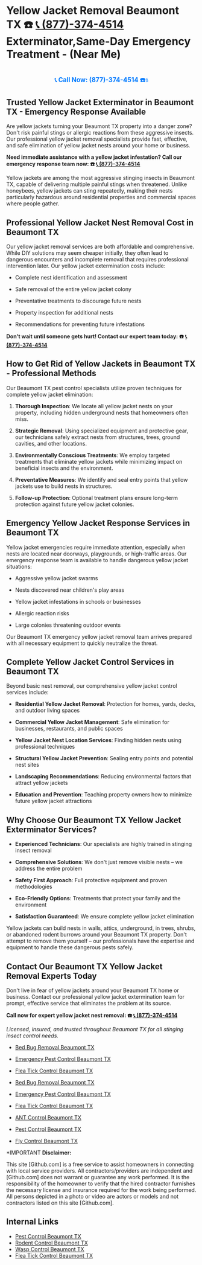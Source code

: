 # Yellow Jacket Removal Beaumont TX ☎️ [📞 (877)-374-4514](https://pest-control-4514.netlify.app) Exterminator,Same-Day Emergency Treatment - (Near Me)
# 

<p align="center" style="font-size: 1.2em; font-weight: bold; margin: 20px 0;">
  <a href="https://pest-control-4514.netlify.app" target="_blank" style="color: #007BFF; text-decoration: none;">📞 Call Now: (877)-374-4514 ☎️💧</a>
</p>

## Trusted Yellow Jacket Exterminator in Beaumont TX - Emergency Response Available

Are yellow jackets turning your Beaumont TX property into a danger zone? Don't risk painful stings or allergic reactions from these aggressive insects. Our professional yellow jacket removal specialists provide fast, effective, and safe elimination of yellow jacket nests around your home or business.

**Need immediate assistance with a yellow jacket infestation? Call our emergency response team now: ☎️ [📞 (877)-374-4514](https://pest-control-4514.netlify.app)**

Yellow jackets are among the most aggressive stinging insects in Beaumont TX, capable of delivering multiple painful stings when threatened. Unlike honeybees, yellow jackets can sting repeatedly, making their nests particularly hazardous around residential properties and commercial spaces where people gather.

## Professional Yellow Jacket Nest Removal Cost in Beaumont TX

Our yellow jacket removal services are both affordable and comprehensive. While DIY solutions may seem cheaper initially, they often lead to dangerous encounters and incomplete removal that requires professional intervention later. Our yellow jacket extermination costs include:

- Complete nest identification and assessment

- Safe removal of the entire yellow jacket colony

- Preventative treatments to discourage future nests

- Property inspection for additional nests

- Recommendations for preventing future infestations

**Don't wait until someone gets hurt! Contact our expert team today: ☎️ [📞 (877)-374-4514](https://pest-control-4514.netlify.app)**

## How to Get Rid of Yellow Jackets in Beaumont TX - Professional Methods

Our Beaumont TX pest control specialists utilize proven techniques for complete yellow jacket elimination:

1. **Thorough Inspection**: We locate all yellow jacket nests on your property, including hidden underground nests that homeowners often miss.

2. **Strategic Removal**: Using specialized equipment and protective gear, our technicians safely extract nests from structures, trees, ground cavities, and other locations.

3. **Environmentally Conscious Treatments**: We employ targeted treatments that eliminate yellow jackets while minimizing impact on beneficial insects and the environment.

4. **Preventative Measures**: We identify and seal entry points that yellow jackets use to build nests in structures.

5. **Follow-up Protection**: Optional treatment plans ensure long-term protection against future yellow jacket colonies.

## Emergency Yellow Jacket Response Services in Beaumont TX

Yellow jacket emergencies require immediate attention, especially when nests are located near doorways, playgrounds, or high-traffic areas. Our emergency response team is available to handle dangerous yellow jacket situations:

- Aggressive yellow jacket swarms

- Nests discovered near children's play areas

- Yellow jacket infestations in schools or businesses

- Allergic reaction risks

- Large colonies threatening outdoor events

Our Beaumont TX emergency yellow jacket removal team arrives prepared with all necessary equipment to quickly neutralize the threat.

## Complete Yellow Jacket Control Services in Beaumont TX

Beyond basic nest removal, our comprehensive yellow jacket control services include:

- **Residential Yellow Jacket Removal**: Protection for homes, yards, decks, and outdoor living spaces

- **Commercial Yellow Jacket Management**: Safe elimination for businesses, restaurants, and public spaces

- **Yellow Jacket Nest Location Services**: Finding hidden nests using professional techniques

- **Structural Yellow Jacket Prevention**: Sealing entry points and potential nest sites

- **Landscaping Recommendations**: Reducing environmental factors that attract yellow jackets

- **Education and Prevention**: Teaching property owners how to minimize future yellow jacket attractions

## Why Choose Our Beaumont TX Yellow Jacket Exterminator Services?

- **Experienced Technicians**: Our specialists are highly trained in stinging insect removal

- **Comprehensive Solutions**: We don't just remove visible nests – we address the entire problem

- **Safety First Approach**: Full protective equipment and proven methodologies

- **Eco-Friendly Options**: Treatments that protect your family and the environment

- **Satisfaction Guaranteed**: We ensure complete yellow jacket elimination

Yellow jackets can build nests in walls, attics, underground, in trees, shrubs, or abandoned rodent burrows around your Beaumont TX property. Don't attempt to remove them yourself – our professionals have the expertise and equipment to handle these dangerous pests safely.

## Contact Our Beaumont TX Yellow Jacket Removal Experts Today

Don't live in fear of yellow jackets around your Beaumont TX home or business. Contact our professional yellow jacket extermination team for prompt, effective service that eliminates the problem at its source.

**Call now for expert yellow jacket nest removal: ☎️ [📞 (877)-374-4514](https://pest-control-4514.netlify.app)**

*Licensed, insured, and trusted throughout Beaumont TX for all stinging insect control needs.*


- [Bed Bug Removal Beaumont TX](https://github.com/allyoucaneatsushiin/plumbing-texas/blob/main/Bed-Bug-Removal-Beaumont-TX-877-374-4514-Exterminator-Same-Day-Emergency-Treatment-Near-Me.md)
- [Emergency Pest Control Beaumont TX](https://github.com/allyoucaneatsushiin/plumbing-texas/blob/main/Emergency-Pest-Control-Beaumont-TX-877-374-4514-24-7-Fast-Response-Near-Me.md)
- [Flea Tick Control Beaumont TX](https://github.com/allyoucaneatsushiin/plumbing-texas/blob/main/Flea-Tick-Control-Beaumont-TX-877-374-4514-Removal-Exterminator-Same-Day-Emergency-Treatment-Near-Me.md)


- [Bed Bug Removal Beaumont TX](https://github.com/allyoucaneatsushiin/plumbing-texas/blob/main/Bed-Bug-Removal-Beaumont-TX-877-374-4514-Exterminator-Same-Day-Emergency-Treatment-Near-Me.md)
- [Emergency Pest Control Beaumont TX](https://github.com/allyoucaneatsushiin/plumbing-texas/blob/main/Emergency-Pest-Control-Beaumont-TX-877-374-4514-24-7-Fast-Response-Near-Me.md)
- [Flea Tick Control Beaumont TX](https://github.com/allyoucaneatsushiin/plumbing-texas/blob/main/Flea-Tick-Control-Beaumont-TX-877-374-4514-Removal-Exterminator-Same-Day-Emergency-Treatment-Near-Me.md)


- [ANT Control Beaumont TX](https://github.com/allyoucaneatsushiin/plumbing-texas/blob/main/ANT-Control-Beaumont-TX-877-374-4514-Prevention-Extermination-Same-Day-Emergency-Treatment-Near-Me.md)
- [Pest Control Beaumont TX](https://github.com/allyoucaneatsushiin/plumbing-texas/blob/main/Pest-Control-Beaumont-TX-877-374-4514-Exterminator-Same-Day-Emergency-Treatment-Near-Me.md)
- [Fly Control Beaumont TX](https://github.com/allyoucaneatsushiin/plumbing-texas/blob/main/Fly-Control-Beaumont-TX-877-374-4514-Prevention-Same-Day-Emergency-Treatment-Near-Me.md)


*IMPORTANT **Disclaimer:**  

This site [Github.com] is a free service to assist homeowners in connecting with local service providers. All contractors/providers are independent and [Github.com] does not warrant or guarantee any work performed. It is the responsibility of the homeowner to verify that the hired contractor furnishes the necessary license and insurance required for the work being performed. All persons depicted in a photo or video are actors or models and not contractors listed on this site [Github.com].


## Internal Links
- [Pest Control Beaumont TX](https://github.com/allyoucaneatsushiin/plumbing-texas/blob/main/Pest-Control-Beaumont-TX-877-374-4514-Exterminator-Same-Day-Emergency-Treatment-Near-Me.md)
- [Rodent Control Beaumont TX](https://github.com/allyoucaneatsushiin/plumbing-texas/blob/main/Rodent-Control-Beaumont-TX-877-374-4514-Rat-Removal-Exterminator-Same-Day-Emergency-Treatment-Near-Me.md)
- [Wasp Control Beaumont TX](https://github.com/allyoucaneatsushiin/plumbing-texas/blob/main/Wasp-Control-Beaumont-TX-877-374-4514-Removal-Exterminator-Same-Day-Emergency-Treatment-Near-Me.md)
- [Flea Tick Control Beaumont TX](https://github.com/allyoucaneatsushiin/plumbing-texas/blob/main/Flea-Tick-Control-Beaumont-TX-877-374-4514-Removal-Exterminator-Same-Day-Emergency-Treatment-Near-Me.md)
